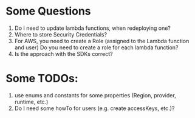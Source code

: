 
# Some Questions

1. Do I need to update lambda functions, when redeploying one?
2. Where to store Security Credentials?
3. For AWS, you need to create a Role (assigned to the Lambda function and user)
Do you need to create a role for each lambda function?
4. Is the approach with the SDKs correct?


# Some TODOs:
1. use enums and constants for some properties (Region, provider, runtime, etc.)
2. Do I need some howTo for users (e.g. create accessKeys, etc.)?